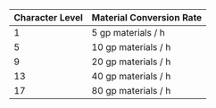 | Character Level | Material Conversion Rate |
| --------------- | ------------------------ |
| 1               | 5 gp materials / h       |
| 5               | 10 gp  materials / h     |
| 9               | 20 gp  materials / h     |
| 13              | 40 gp materials  / h     |
| 17              | 80 gp materials  / h     |